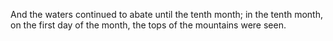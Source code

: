 And the waters continued to abate until the tenth month; in the tenth month, on the first day of the month, the tops of the mountains were seen.
